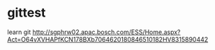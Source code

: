 # gittest
learn git
http://sgphrw02.apac.bosch.com/ESS/Home.aspx?Act=O64vXVHAPfKCN178BXb7064620180846510182HV8315890442
